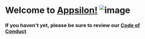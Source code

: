 # Welcome to [Appsilon!](https://appsilon.com) ![image](https://github.com/Appsilon/.github/assets/147711381/3aff761b-6d16-476f-ac4b-5b62a1648da0) 



### If you haven't yet, please be sure to review our [Code of Conduct](https://appsilon.com/code-of-conduct)

